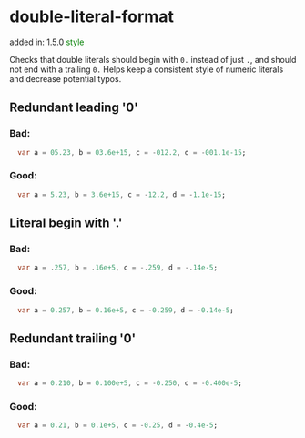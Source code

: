# double-literal-format
added in: 1.5.0 <span style="color: green">style</span>

Checks that double literals should begin with `0.` instead of just `.`, and should not end with a trailing `0.` Helps keep a consistent style of numeric literals and decrease potential typos.

## Redundant leading '0'
### Bad:
```dart
  var a = 05.23, b = 03.6e+15, c = -012.2, d = -001.1e-15;
```
### Good:
```dart
  var a = 5.23, b = 3.6e+15, c = -12.2, d = -1.1e-15;
```
## Literal begin with '.'
### Bad:
```dart
  var a = .257, b = .16e+5, c = -.259, d = -.14e-5;
```
### Good:
```dart
  var a = 0.257, b = 0.16e+5, c = -0.259, d = -0.14e-5;
```
## Redundant trailing '0'
### Bad:
```dart
  var a = 0.210, b = 0.100e+5, c = -0.250, d = -0.400e-5;
```
### Good:
```dart
  var a = 0.21, b = 0.1e+5, c = -0.25, d = -0.4e-5;
```
